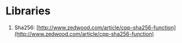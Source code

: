 # __Libraries__ ##

1. Sha256: [http://www.zedwood.com/article/cpp-sha256-function](http://www.zedwood.com/article/cpp-sha256-function)
